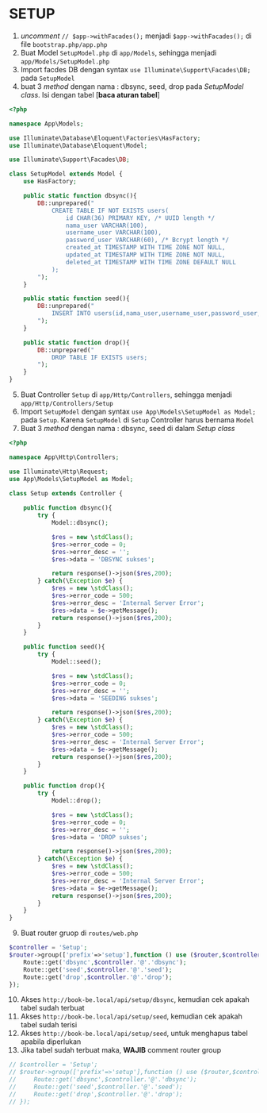 # SETUP
1. *uncomment* `// $app->withFacades();` menjadi `$app->withFacades();` di file `bootstrap.php/app.php`
2. Buat Model `SetupModel.php` di `app/Models`, sehingga menjadi `app/Models/SetupModel.php`
3. Import facdes DB dengan syntax `use Illuminate\Support\Facades\DB;` pada `SetupModel`
4. buat 3 *method* dengan nama : dbsync, seed, drop pada *SetupModel class*. Isi dengan tabel [**baca aturan tabel**]
```php
<?php

namespace App\Models;

use Illuminate\Database\Eloquent\Factories\HasFactory;
use Illuminate\Database\Eloquent\Model;

use Illuminate\Support\Facades\DB;

class SetupModel extends Model {
    use HasFactory;

    public static function dbsync(){
        DB::unprepared("
            CREATE TABLE IF NOT EXISTS users(
                id CHAR(36) PRIMARY KEY, /* UUID length */
                nama_user VARCHAR(100),
                username_user VARCHAR(100),
                password_user VARCHAR(60), /* Bcrypt length */
                created_at TIMESTAMP WITH TIME ZONE NOT NULL,
                updated_at TIMESTAMP WITH TIME ZONE NOT NULL,
                deleted_at TIMESTAMP WITH TIME ZONE DEFAULT NULL
            );
        ");
    }

    public static function seed(){
        DB::unprepared("
            INSERT INTO users(id,nama_user,username_user,password_user,created_at,updated_at) VALUES ('00000000-0000-0000-0000-000000000000','ADMIN','admin','\$2a\$10\$YNvqg2vig8tZpqdz/l2SruQk1On0seDza0UF.OaN2gAroTAObmw/G',NOW(),NOW()) ON CONFLICT (id) DO NOTHING;
        ");
    }

    public static function drop(){
        DB::unprepared("
            DROP TABLE IF EXISTS users;
        ");
    }
}

```

5. Buat Controller `Setup` di `app/Http/Controllers`, sehingga menjadi `app/Http/Controllers/Setup`
6. Import `SetupModel` dengan syntax `use App\Models\SetupModel as Model;` pada `Setup`. Karena `SetupModel` di `Setup` Controller harus bernama `Model`
7. Buat 3 *method* dengan nama : dbsync, seed di dalam *Setup class*
```php
<?php

namespace App\Http\Controllers;

use Illuminate\Http\Request;
use App\Models\SetupModel as Model;

class Setup extends Controller {
    
    public function dbsync(){
        try {
            Model::dbsync();

            $res = new \stdClass();
            $res->error_code = 0;
            $res->error_desc = '';
            $res->data = 'DBSYNC sukses';

            return response()->json($res,200);
        } catch(\Exception $e) {
            $res = new \stdClass();
            $res->error_code = 500;
            $res->error_desc = 'Internal Server Error';
            $res->data = $e->getMessage();
            return response()->json($res,200);
        }
    }

    public function seed(){
        try {
            Model::seed();

            $res = new \stdClass();
            $res->error_code = 0;
            $res->error_desc = '';
            $res->data = 'SEEDING sukses';

            return response()->json($res,200);
        } catch(\Exception $e) {
            $res = new \stdClass();
            $res->error_code = 500;
            $res->error_desc = 'Internal Server Error';
            $res->data = $e->getMessage();
            return response()->json($res,200);
        }
    }

    public function drop(){
        try {
            Model::drop();

            $res = new \stdClass();
            $res->error_code = 0;
            $res->error_desc = '';
            $res->data = 'DROP sukses';

            return response()->json($res,200);
        } catch(\Exception $e) {
            $res = new \stdClass();
            $res->error_code = 500;
            $res->error_desc = 'Internal Server Error';
            $res->data = $e->getMessage();
            return response()->json($res,200);
        }
    }
}

```
9. Buat router gruop di `routes/web.php`
```php
$controller = 'Setup';
$router->group(['prefix'=>'setup'],function () use ($router,$controller) {
    Route::get('dbsync',$controller.'@'.'dbsync');
    Route::get('seed',$controller.'@'.'seed');
    Route::get('drop',$controller.'@'.'drop');
});
```
10. Akses `http://book-be.local/api/setup/dbsync`, kemudian cek apakah tabel sudah terbuat
11. Akses `http://book-be.local/api/setup/seed`, kemudian cek apakah tabel sudah terisi
12. Akses `http://book-be.local/api/setup/seed`, untuk menghapus tabel apabila diperlukan
13. Jika tabel sudah terbuat maka, **WAJIB** comment router group
```php
// $controller = 'Setup';
// $router->group(['prefix'=>'setup'],function () use ($router,$controller) {
//     Route::get('dbsync',$controller.'@'.'dbsync');
//     Route::get('seed',$controller.'@'.'seed');
//     Route::get('drop',$controller.'@'.'drop');
// });
```